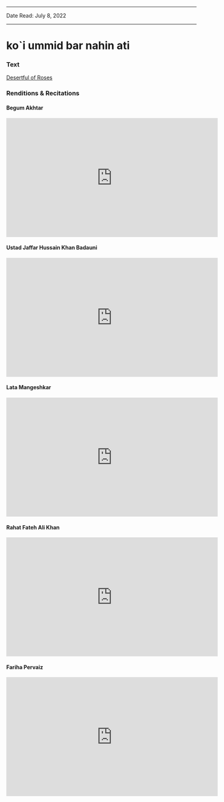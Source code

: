 
---

Date Read: July 8, 2022

---


# ko`i ummid bar nahin ati


### Text

[Desertful of Roses](http://www.columbia.edu/itc/mealac/pritchett/00ghalib/161/index_161.html)

### Renditions & Recitations

#### Begum Akhtar

<iframe width="560" height="315" src="https://www.youtube.com/embed/OTHSLBCy8Hg" title="YouTube video player" frameborder="0" allow="accelerometer; autoplay; clipboard-write; encrypted-media; gyroscope; picture-in-picture" allowfullscreen></iframe>

#### Ustad Jaffar Hussain Khan Badauni

<iframe width="560" height="315" src="https://www.youtube.com/embed/5Up7UHbYOJw" title="YouTube video player" frameborder="0" allow="accelerometer; autoplay; clipboard-write; encrypted-media; gyroscope; picture-in-picture" allowfullscreen></iframe>

#### Lata Mangeshkar

<iframe width="560" height="315" src="https://www.youtube.com/embed/ZTwFFQEhKug" title="YouTube video player" frameborder="0" allow="accelerometer; autoplay; clipboard-write; encrypted-media; gyroscope; picture-in-picture" allowfullscreen></iframe>

#### Rahat Fateh Ali Khan

<iframe width="560" height="315" src="https://www.youtube.com/embed/40G9d5LBdUU" title="YouTube video player" frameborder="0" allow="accelerometer; autoplay; clipboard-write; encrypted-media; gyroscope; picture-in-picture" allowfullscreen></iframe>

#### Fariha Pervaiz

<iframe width="560" height="315" src="https://www.youtube.com/embed/Zi2gWcyVbuM" title="YouTube video player" frameborder="0" allow="accelerometer; autoplay; clipboard-write; encrypted-media; gyroscope; picture-in-picture" allowfullscreen></iframe>

